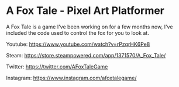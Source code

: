 # A Fox Tale - Pixel Art Platformer

A Fox Tale is a game I've been working on for a few months now, I've included the code used to control the fox for you to look at.

Youtube: https://www.youtube.com/watch?v=rPzqrHK6Pe8

Steam: https://store.steampowered.com/app/1371570/A_Fox_Tale/

Twitter: https://twitter.com/AFoxTaleGame

Instagram: https://www.instagram.com/afoxtalegame/



